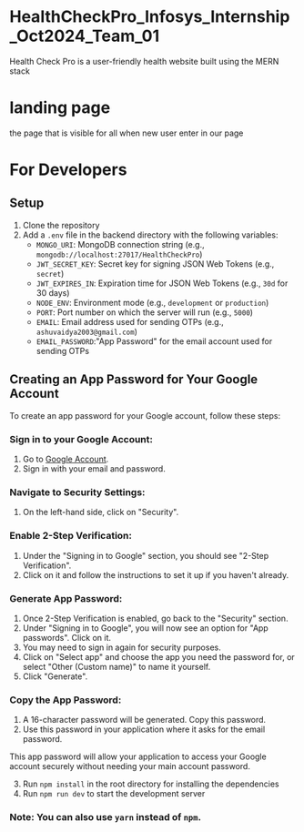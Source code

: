 # HealthCheckPro_Infosys_Internship_Oct2024_Team_01
Health Check Pro is a user-friendly health website built using the MERN stack

# landing page 
the page that is visible for all when new user enter in our page

# For Developers

## Setup

1. Clone the repository
2. Add a `.env` file in the backend directory with the following variables:
   - `MONGO_URI`: MongoDB connection string (e.g., `mongodb://localhost:27017/HealthCheckPro`)
   - `JWT_SECRET_KEY`: Secret key for signing JSON Web Tokens (e.g., `secret`)
   - `JWT_EXPIRES_IN`: Expiration time for JSON Web Tokens (e.g., `30d` for 30 days)
   - `NODE_ENV`: Environment mode (e.g., `development` or `production`)
   - `PORT`: Port number on which the server will run (e.g., `5000`)
   - `EMAIL`: Email address used for sending OTPs (e.g., `ashuvaidya2003@gmail.com`)
   - `EMAIL_PASSWORD`:"App Password" for the email account used for sending OTPs 
  ## Creating an App Password for Your Google Account

To create an app password for your Google account, follow these steps:

### Sign in to your Google Account:

1. Go to [Google Account](https://myaccount.google.com/).
2. Sign in with your email and password.

### Navigate to Security Settings:

1. On the left-hand side, click on "Security".

### Enable 2-Step Verification:

1. Under the "Signing in to Google" section, you should see "2-Step Verification". 
2. Click on it and follow the instructions to set it up if you haven't already.

### Generate App Password:

1. Once 2-Step Verification is enabled, go back to the "Security" section.
2. Under "Signing in to Google", you will now see an option for "App passwords". Click on it.
3. You may need to sign in again for security purposes.
4. Click on "Select app" and choose the app you need the password for, or select "Other (Custom name)" to name it yourself.
5. Click "Generate".

### Copy the App Password:

1. A 16-character password will be generated. Copy this password.
2. Use this password in your application where it asks for the email password.

This app password will allow your application to access your Google account securely without needing your main account password.

3. Run `npm install` in the root directory for installing the dependencies
4. Run `npm run dev` to start the development server

### Note: You can also use `yarn` instead of `npm`.